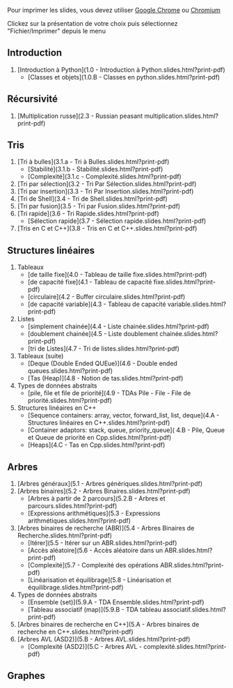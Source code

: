 Pour imprimer les slides, vous devez utiliser [Google Chrome](http://google.com/chrome) ou [Chromium](https://www.chromium.org/Home)

Clickez sur la présentation de votre choix puis sélectionnez "Fichier/Imprimer" depuis le menu
## Introduction

1. [Introduction à Python](1.0 - Introduction à Python.slides.html?print-pdf)
    * [Classes et objets](1.0.B - Classes en python.slides.html?print-pdf)

## Récursivité

1. [Multiplication russe](2.3 - Russian peasant multiplication.slides.html?print-pdf)


## Tris

1. [Tri à bulles](3.1.a - Tri à Bulles.slides.html?print-pdf)
    * [Stabilité](3.1.b - Stabilité.slides.html?print-pdf)
    * [Complexité](3.1.c - Complexité.slides.html?print-pdf)
1. [Tri par sélection](3.2 - Tri Par Sélection.slides.html?print-pdf)
1. [Tri par insertion](3.3 - Tri Par Insertion.slides.html?print-pdf)
1. [Tri de Shell](3.4 - Tri de Shell.slides.html?print-pdf)
1. [Tri par fusion](3.5 - Tri par Fusion.slides.html?print-pdf)
1. [Tri rapide](3.6 - Tri Rapide.slides.html?print-pdf)
    * [Sélection rapide](3.7 - Sélection rapide.slides.html?print-pdf)
1. [Tris en C et C++](3.8 - Tris en C et C++.slides.html?print-pdf)

## Structures linéaires

1. Tableaux
    * [de taille fixe](4.0 - Tableau de taille fixe.slides.html?print-pdf)
    * [de capacité fixe](4.1 - Tableau de capacité fixe.slides.html?print-pdf)
    * [circulaire](4.2 - Buffer circulaire.slides.html?print-pdf)
    * [de capacité variable](4.3 - Tableau de capacité variable.slides.html?print-pdf)
1. Listes
    * [simplement chainée](4.4 - Liste chainée.slides.html?print-pdf)
    * [doublement chainée](4.5 - Liste doublement chainée.slides.html?print-pdf)
    * [tri de Listes](4.7 - Tri de listes.slides.html?print-pdf)
1. Tableaux (suite)
    * [Deque (Double Ended QUEue)](4.6 - Double ended queues.slides.html?print-pdf)
    * [Tas (Heap)](4.8 - Notion de tas.slides.html?print-pdf)
1. Types de données abstraits
    * [pile, file et file de priorité](4.9 - TDAs Pile - File - File de priorité.slides.html?print-pdf)
1. Structures linéaires en C++
    * [Sequence containers: array, vector, forward_list, list, deque](4.A - Structures linéaires en C++.slides.html?print-pdf)
    * [Container adaptors: stack, queue, priority_queue](	4.B - Pile, Queue et Queue de priorité en Cpp.slides.html?print-pdf)
    * [Heaps](4.C - Tas en Cpp.slides.html?print-pdf)

## Arbres

1. [Arbres généraux](5.1 - Arbres génériques.slides.html?print-pdf)
1. [Arbres binaires](5.2 - Arbres Binaires.slides.html?print-pdf)
    * [Arbres à partir de 2 parcours](5.2.B - Arbres et parcours.slides.html?print-pdf)
    * [Expressions arithmétiques](5.3 - Expressions arithmétiques.slides.html?print-pdf)
1. [Arbres binaires de recherche (ABR)](5.4 - Arbres Binaires de Recherche.slides.html?print-pdf)
    * [Itérer](5.5 - Itérer sur un ABR.slides.html?print-pdf)
    * [Accès aléatoire](5.6 - Accès aléatoire dans un ABR.slides.html?print-pdf)
    * [Complexité](5.7 - Complexité des opérations ABR.slides.html?print-pdf)
    * [Linéarisation et équilibrage](5.8 - Linéarisation et équilibrage.slides.html?print-pdf)
1. Types de données abstraits
    * [Ensemble (set)](5.9.A - TDA Ensemble.slides.html?print-pdf)
    * [Tableau associatif (map)](5.9.B - TDA tableau associatif.slides.html?print-pdf)
1. [Arbres binaires de recherche en C++](5.A - Arbres binaires de recherche en C++.slides.html?print-pdf)
1. [Arbres AVL (ASD2)](5.B - Arbres AVL.slides.html?print-pdf)
    * [Complexité (ASD2)](5.C - Arbres AVL - complexité.slides.html?print-pdf)

## Graphes
